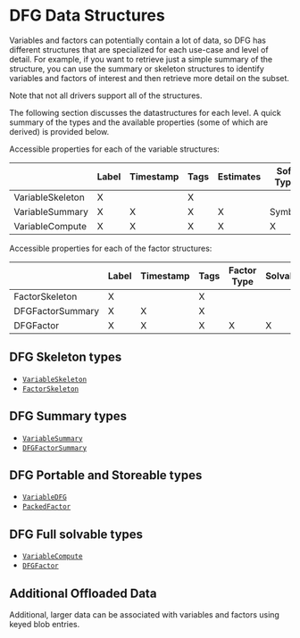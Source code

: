 # DFG Data Structures

Variables and factors can potentially contain a lot of data, so DFG has
different structures that are specialized for each use-case and level of detail.
For example, if you  want to retrieve just a simple summary of the structure,
you can use the summary or skeleton structures to identify variables and factors
of interest and then retrieve more detail on the subset.

Note that not all drivers support all of the structures.

The following section discusses the datastructures for each level. A quick
summary of the types and the available properties (some of which are derived) is provided below.

Accessible properties for each of the variable structures:

|                     | Label | Timestamp | Tags | Estimates | Soft Type | Solvable | Solver Data | Metadata | Blob Entries |
|---------------------|-------|-----------|------|-----------|-----------|----------|-------------|----------|--------------|
| VariableSkeleton | X     |           | X    |           |           |          |             |          |              |
| VariableSummary  | X     | X         | X    | X         | Symbol    |          |             |          | X            |
| VariableCompute         | X     | X         | X    | X         | X         | X        | X           | X        | X            |

Accessible properties for each of the factor structures:

|                   | Label | Timestamp | Tags | Factor Type | Solvable | Solver Data |
|-------------------|-------|-----------|------|-------------|----------|-------------|
| FactorSkeleton | X     |           | X    |             |          |             |
| DFGFactorSummary  | X     | X         | X    |             |          |             |
| DFGFactor         | X     | X         | X    | X           | X        | X           |

## DFG Skeleton types

- [`VariableSkeleton`](@ref)
- [`FactorSkeleton`](@ref)

## DFG Summary types

- [`VariableSummary`](@ref)
- [`DFGFactorSummary`](@ref)

## DFG Portable and Storeable types

- [`VariableDFG`](@ref)
- [`PackedFactor`](@ref)

## DFG Full solvable types

- [`VariableCompute`](@ref)
- [`DFGFactor`](@ref)

## Additional Offloaded Data

Additional, larger data can be associated with variables and factors using keyed blob entries.  
